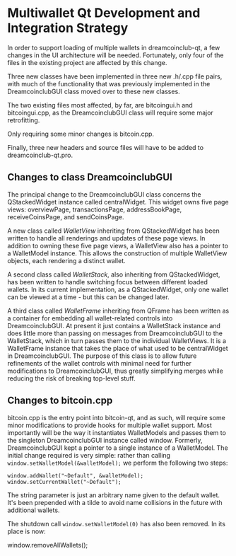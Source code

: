 Multiwallet Qt Development and Integration Strategy
===================================================

In order to support loading of multiple wallets in dreamcoinclub-qt, a few changes in the UI architecture will be needed.
Fortunately, only four of the files in the existing project are affected by this change.

Three new classes have been implemented in three new .h/.cpp file pairs, with much of the functionality that was previously
implemented in the DreamcoinclubGUI class moved over to these new classes.

The two existing files most affected, by far, are bitcoingui.h and bitcoingui.cpp, as the DreamcoinclubGUI class will require
some major retrofitting.

Only requiring some minor changes is bitcoin.cpp.

Finally, three new headers and source files will have to be added to dreamcoinclub-qt.pro.

Changes to class DreamcoinclubGUI
---------------------------
The principal change to the DreamcoinclubGUI class concerns the QStackedWidget instance called centralWidget.
This widget owns five page views: overviewPage, transactionsPage, addressBookPage, receiveCoinsPage, and sendCoinsPage.

A new class called *WalletView* inheriting from QStackedWidget has been written to handle all renderings and updates of
these page views. In addition to owning these five page views, a WalletView also has a pointer to a WalletModel instance.
This allows the construction of multiple WalletView objects, each rendering a distinct wallet.

A second class called *WalletStack*, also inheriting from QStackedWidget, has been written to handle switching focus between
different loaded wallets. In its current implementation, as a QStackedWidget, only one wallet can be viewed at a time -
but this can be changed later.

A third class called *WalletFrame* inheriting from QFrame has been written as a container for embedding all wallet-related
controls into DreamcoinclubGUI. At present it just contains a WalletStack instance and does little more than passing on messages
from DreamcoinclubGUI to the WalletStack, which in turn passes them to the individual WalletViews. It is a WalletFrame instance
that takes the place of what used to be centralWidget in DreamcoinclubGUI. The purpose of this class is to allow future
refinements of the wallet controls with minimal need for further modifications to DreamcoinclubGUI, thus greatly simplifying
merges while reducing the risk of breaking top-level stuff.

Changes to bitcoin.cpp
----------------------
bitcoin.cpp is the entry point into bitcoin-qt, and as such, will require some minor modifications to provide hooks for
multiple wallet support. Most importantly will be the way it instantiates WalletModels and passes them to the
singleton DreamcoinclubGUI instance called window. Formerly, DreamcoinclubGUI kept a pointer to a single instance of a WalletModel.
The initial change required is very simple: rather than calling `window.setWalletModel(&walletModel);` we perform the
following two steps:

	window.addWallet("~Default", &walletModel);
	window.setCurrentWallet("~Default");

The string parameter is just an arbitrary name given to the default wallet. It's been prepended with a tilde to avoid name collisions in the future with additional wallets.

The shutdown call `window.setWalletModel(0)` has also been removed. In its place is now:

window.removeAllWallets();
